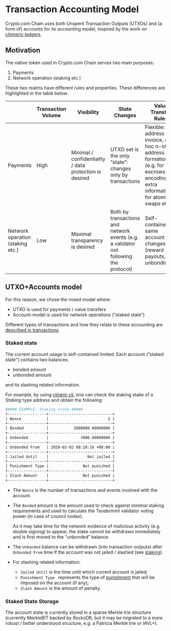 # Transaction Accounting Model

Crypto.com Chain uses both Unspent Transaction Outputs (UTXOs) and (a form of) accounts for its accounting model, inspired by the work on [chimeric ledgers](https://eprint.iacr.org/2018/262.pdf).

## Motivation

The native token used in Crypto.com Chain serves two main purposes:

1. Payments
2. Network operation (staking etc.)

These two realms have different rules and properties. These differences are highlighted in the table below:

||Transaction Volume|Visibility|State Changes|Value Transfer Rules|
|-|-|-|-|-|
|Payments|High|Minimal / confidentiality / data protection is desired|UTXO set is the only “state”: changes only by transactions|Flexible: new address per invoice, ad-hoc n-of-m address formations (e.g. for escrows); encoding extra information for atomic swaps etc.|
|Network operation (staking etc.)|Low|Maximal transparency is desired|Both by transactions and network events (e.g. a validator not following the protocol)|Self-contained: same account changes (reward payouts, unbonding…)|

## UTXO+Accounts model

For this reason, we chose the mixed model where:

- UTXO is used for payments / value transfers
- Account-model is used for network operations (“staked state”)

Different types of transactions and how they relate to these accounting are [described in transactions](./transaction).

### Staked state

The current account usage is self-contained limited. Each account (“staked state”) contains two balances: 

- bonded amount
- unbonded amount

and its slashing related information. 

For example, by using [clinent-cli](../wallets/client-cli.md#staking-operations), one can check the staking stake of a _Staking_ type address and obtain the following:

```bash 
##### EXAMPLE: Staking state #####
+-----------------+----------------------------+
| Nonce           |                          2 |
+-----------------+----------------------------+
| Bonded          |           2000000.00000000 |
+-----------------+----------------------------+
| Unbonded        |              3000.00000000 |
+-----------------+----------------------------+
| Unbonded From   | 2020-02-02 08:28:16 +08:00 |
+-----------------+----------------------------+
| Jailed Until    |                 Not jailed |
+-----------------+----------------------------+
| Punishment Type |               Not punished |
+-----------------+----------------------------+
| Slash Amount    |               Not punished |
+-----------------+----------------------------+
```
- The `Nonce` is the number of transactions and events involved with the account.

- The `Bonded` amount is the amount used to check against minimal staking requirements and used to calculate the Tendermint validator voting power (in case of council nodes).

    As it may take time for the network evidence of malicious activity (e.g. double signing) to appear, the stake cannot be withdrawn immediately and is first moved to the “unbonded” balance.

- The `Unbonded` balance can be withdrawn (into transaction outputs) after `Unbonded From` time if the account was not jailed / slashed (see [staking](./staking)).

- For slashing related information: 
    - `Jailed Until` is the time until which current account is jailed;  
    - `Punishment Type ` represents the type of [punishment](./staking.md#punishments)  that will be imposed on the account (if any); 
    - `Slash Amount` is the amount of penalty. 


### Staked State Storage

The account state is currently stored in a sparse Merkle trie structure (currently MerkleBIT backed by RocksDB, but it may be migrated to a more robust / better understood structure, e.g. a Patricia Merkle trie or IAVL+).
